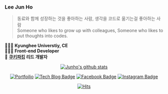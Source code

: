 ### Lee Jun Ho
> 동료와 함께 성장하는 것을 좋아하는 사람, 생각을 코드로 옮기는걸 좋아하는 사람  
> Someone who likes to grow up with colleagues, Someone who likes to put thoughts into codes.

🙆🏻‍♂️ **Kyunghee Universtiy, CE**  
👨🏻‍💻 **Front-end Developer**  
🍪 **[쿠키파킹](https://www.cookieparking.com) 리드 개발자**

<div align="center" style="text-align:center">
   
   [![Junho's github stats](https://github-readme-stats.vercel.app/api?username=juno7803&theme=algolia)](https://github.com/juno7803/github-readme-stats)

   
   [![Portfoilio](https://img.shields.io/badge/Notion-black?logo=notion)](https://www.notion.so/83339f4ec1c844a8a172917af5e6c3d7)
   [![Tech Blog Badge](http://img.shields.io/badge/-Tech%20blog-blueviolet?style=flat&logo=github&link=https://velog.io/@juno7803)](https://velog.io/@juno7803)
   [![Facebook Badge](https://img.shields.io/badge/facebook-1877f2?style=flat&logo=facebook&logoColor=white&link=https://www.facebook.com/profile.phpid=100004752273237)](https://www.facebook.com/profile.php?id=100004752273237)
   [![Instagram Badge](https://img.shields.io/badge/Instagram-ff69b4?logo=instagram)](https://www.instagram.com/juno_96/)  

   [![Hits](https://hits.seeyoufarm.com/api/count/incr/badge.svg?url=https%3A%2F%2Fgithub.com%2Fjuno7803&count_bg=%233DB9C8&title_bg=%23555555&icon=&icon_color=%23E7E7E7&title=hits&edge_flat=false)](https://hits.seeyoufarm.com)
</div>

<!--
**juno7803/juno7803** is a ✨ _special_ ✨ repository because its `README.md` (this file) appears on your GitHub profile.

Here are some ideas to get you started:

- 🔭 I’m currently working on ...
- 🌱 I’m currently learning ...
- 👯 I’m looking to collaborate on ...
- 🤔 I’m looking for help with ...
- 💬 Ask me about ...
- 📫 How to reach me: ...
- 😄 Pronouns: ...
- ⚡ Fun fact: ...
-->
